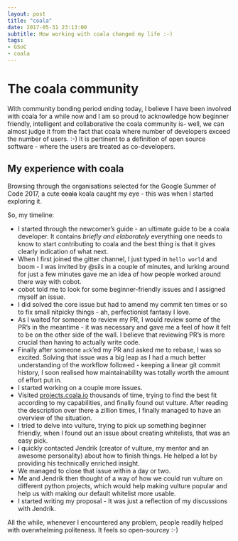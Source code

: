 ```yaml
---
layout: post
title: "coala"
date: 2017-05-31 23:13:00
subtitle: How working with coala changed my life :-)
tags:
- GSoC
- coala
---
```

# The coala community

With community bonding period ending today, I believe I have been involved with coala for a while now and I am so proud to acknowledge how beginner friendly, intelligent and collaborative the coala community  is- well, we can almost judge it from the fact that coala where number of developers exceed the number of users. :-) It is pertinent to a definition of open source software - where the users are treated as co-developers.

## My experience with coala

Browsing through the organisations selected for the Google Summer of Code 2017, a cute ~~coala~~ koala caught my eye - this was when I started exploring it.

So, my timeline:
- I started through the newcomer’s guide - an ultimate guide to be a coala developer. It contains *briefly and elaborately* everything one needs to know to start contributing to coala and the best thing is that it gives clearly indication of what next.
- When I first joined the gitter channel, I just typed in `hello world` and boom - I was invited by @sils in a couple of minutes, and lurking around for just a few minutes gave me an idea of how people worked around there way with cobot.
- cobot told me to look for some beginner-friendly issues and I assigned myself an issue.
- I did solved the core issue but had to amend my commit ten times or so to fix small nitpicky things - ah, perfectionist fantasy I love.
- As I waited for someone to review my PR, I would review some of the PR’s in the meantime - it was necessary and gave me a feel of how it felt to be on the other side of the wall. I believe that reviewing PR’s is more crucial than having to actually write code.
- Finally after someone `ack`’ed my PR and asked me to rebase, I was so excited. Solving that issue was a big leap as I had a much better understanding of the workflow followed - keeping a linear git commit history, I soon realised how maintainability was totally worth the amount of effort put in.
- I started working on a couple more issues.
- Visited [projects.coala.io](projects.coala.io) thousands of time, trying to find the best fit according to my capabilities, and finally found out vulture. After reading the description over there a zillion times, I finally managed to have an overview of the situation.
- I tried to delve into vulture, trying to pick up something beginner friendly, when I found out an issue about creating whitelists, that was an easy pick.
- I quickly contacted Jendrik (creator of vulture, my mentor and an awesome personality) about how to finish things. He helped a lot by providing his technically enriched insight.
- We managed to close that issue within a day or two.
- Me and Jendrik then thought of a way of how we could run vulture on different python projects, which would help making vulture popular and help us with making our default whitelist more usable.
- I started writing my proposal - It was just a reflection of my discussions with Jendrik.

All the while, whenever I encountered any problem, people readily helped with overwhelming politeness. It feels so open-sourcey  :-)
